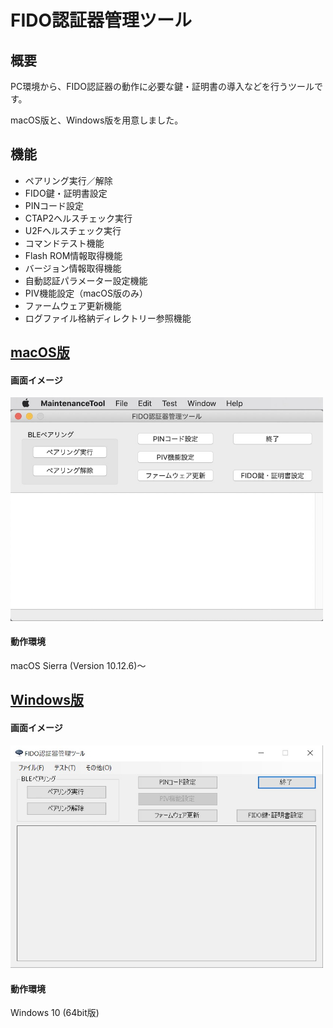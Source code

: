 # FIDO認証器管理ツール

## 概要
PC環境から、FIDO認証器の動作に必要な鍵・証明書の導入などを行うツールです。

macOS版と、Windows版を用意しました。

## 機能
* ペアリング実行／解除
* FIDO鍵・証明書設定
* PINコード設定
* CTAP2ヘルスチェック実行
* U2Fヘルスチェック実行
* コマンドテスト機能
* Flash ROM情報取得機能
* バージョン情報取得機能
* 自動認証パラメーター設定機能
* PIV機能設定（macOS版のみ）
* ファームウェア更新機能
* ログファイル格納ディレクトリー参照機能

## [macOS版](macOSApp)

#### 画面イメージ
<img src="assets/0001.jpg" width="500">

#### 動作環境
macOS Sierra (Version 10.12.6)〜

## [Windows版](WindowsExe)

#### 画面イメージ
<img src="assets/0002.jpg" width="500">

#### 動作環境
Windows 10 (64bit版)
